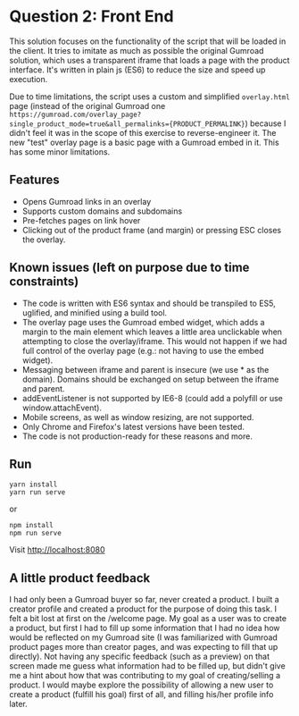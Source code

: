 # Question 2: Front End

This solution focuses on the functionality of the script that will be loaded in the client. It tries to imitate as much as possible the original Gumroad solution, which uses a transparent iframe that loads a page with the product interface. It's written in plain js (ES6) to reduce the size and speed up execution.

Due to time limitations, the script uses a custom and simplified `overlay.html` page (instead of the original Gumroad one `https://gumroad.com/overlay_page?single_product_mode=true&all_permalinks={PRODUCT_PERMALINK}`) because I didn't feel it was in the scope of this exercise to reverse-engineer it. The new "test" overlay page is a basic page with a Gumroad embed in it. This has some minor limitations.

## Features

- Opens Gumroad links in an overlay
- Supports custom domains and subdomains
- Pre-fetches pages on link hover
- Clicking out of the product frame (and margin) or pressing ESC closes the overlay.

## Known issues (left on purpose due to time constraints)

- The code is written with ES6 syntax and should be transpiled to ES5, uglified, and minified using a build tool.
- The overlay page uses the Gumroad embed widget, which adds a margin to the main element which leaves a little area unclickable when attempting to close the overlay/iframe. This would not happen if we had full control of the overlay page (e.g.: not having to use the embed widget).
- Messaging between iframe and parent is insecure (we use * as the domain). Domains should be exchanged on setup between the iframe and parent.
- addEventListener is not supported by IE6-8 (could add a polyfill or use window.attachEvent).
- Mobile screens, as well as window resizing, are not supported.
- Only Chrome and Firefox's latest versions have been tested.
- The code is not production-ready for these reasons and more.

## Run

```
yarn install
yarn run serve
```

or

```
npm install
npm run serve
```

Visit [http://localhost:8080](http://localhost:8080)

## A little product feedback

I had only been a Gumroad buyer so far, never created a product. I built a creator profile and created a product for the purpose of doing this task. I felt a bit lost at first on the /welcome page. My goal as a user was to create a product, but first I had to fill up some information that I had no idea how would be reflected on my Gumroad site (I was familiarized with Gumroad product pages more than creator pages, and was expecting to fill that up directly). Not having any specific feedback (such as a preview) on that screen made me guess what information had to be filled up, but didn't give me a hint about how that was contributing to my goal of creating/selling a product. I would maybe explore the possibility of allowing a new user to create a product (fulfill his goal) first of all, and filling his/her profile info later.

